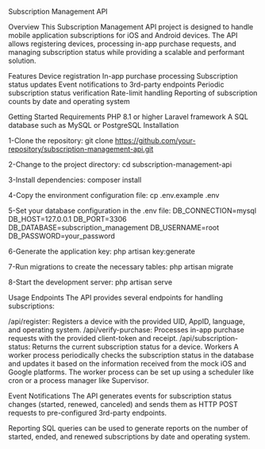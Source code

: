 Subscription Management API

Overview
This Subscription Management API project is designed to handle mobile application subscriptions for iOS and Android devices. The API allows registering devices, processing in-app purchase requests, and managing subscription status while providing a scalable and performant solution.

Features
Device registration
In-app purchase processing
Subscription status updates
Event notifications to 3rd-party endpoints
Periodic subscription status verification
Rate-limit handling
Reporting of subscription counts by date and operating system

Getting Started
Requirements
PHP 8.1 or higher
Laravel framework
A SQL database such as MySQL or PostgreSQL
Installation

1-Clone the repository:
git clone https://github.com/your-repository/subscription-management-api.git

2-Change to the project directory:
cd subscription-management-api

3-Install dependencies:
composer install

4-Copy the environment configuration file:
cp .env.example .env

5-Set your database configuration in the .env file:
DB_CONNECTION=mysql
DB_HOST=127.0.0.1
DB_PORT=3306
DB_DATABASE=subscription_management
DB_USERNAME=root
DB_PASSWORD=your_password

6-Generate the application key:
php artisan key:generate

7-Run migrations to create the necessary tables:
php artisan migrate

8-Start the development server:
php artisan serve


Usage
Endpoints
The API provides several endpoints for handling subscriptions:

/api/register: Registers a device with the provided UID, AppID, language, and operating system.
/api/verify-purchase: Processes in-app purchase requests with the provided client-token and receipt.
/api/subscription-status: Returns the current subscription status for a device.
Workers
A worker process periodically checks the subscription status in the database and updates it based on the information received from the mock iOS and Google platforms. The worker process can be set up using a scheduler like cron or a process manager like Supervisor.

Event Notifications
The API generates events for subscription status changes (started, renewed, canceled) and sends them as HTTP POST requests to pre-configured 3rd-party endpoints.

Reporting
SQL queries can be used to generate reports on the number of started, ended, and renewed subscriptions by date and operating system.
